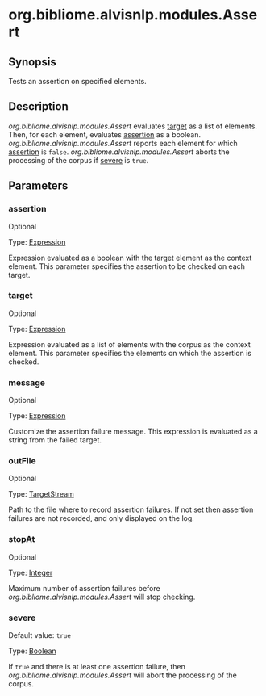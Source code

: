 # org.bibliome.alvisnlp.modules.Assert

## Synopsis

Tests an assertion on specified elements.

## Description

*org.bibliome.alvisnlp.modules.Assert* evaluates [target](#target) as a list of elements. Then, for each element, evaluates [assertion](#assertion) as a boolean. *org.bibliome.alvisnlp.modules.Assert* reports each element for which [assertion](#assertion) is `false`. *org.bibliome.alvisnlp.modules.Assert* aborts the processing of the corpus if [severe](#severe) is `true`.

## Parameters

<a name="assertion">

### assertion

Optional

Type: [Expression](../converter/alvisnlp.corpus.expressions.Expression)

Expression evaluated as a boolean with the target element as the context element. This parameter specifies the assertion to be checked on each target.

<a name="target">

### target

Optional

Type: [Expression](../converter/alvisnlp.corpus.expressions.Expression)

Expression evaluated as a list of elements with the corpus as the context element. This parameter specifies the elements on which the assertion is checked.

<a name="message">

### message

Optional

Type: [Expression](../converter/alvisnlp.corpus.expressions.Expression)

Customize the assertion failure message. This expression is evaluated as a string from the failed target.

<a name="outFile">

### outFile

Optional

Type: [TargetStream](../converter/org.bibliome.util.streams.TargetStream)

Path to the file where to record assertion failures. If not set then assertion failures are not recorded, and only displayed on the log.

<a name="stopAt">

### stopAt

Optional

Type: [Integer](../converter/java.lang.Integer)

Maximum number of assertion failures before *org.bibliome.alvisnlp.modules.Assert* will stop checking.

<a name="severe">

### severe

Default value: `true`

Type: [Boolean](../converter/java.lang.Boolean)

If `true` and there is at least one assertion failure, then *org.bibliome.alvisnlp.modules.Assert* will abort the processing of the corpus.

